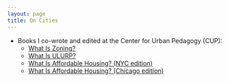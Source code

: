```yaml
---
layout: page
title: On Cities
---
```


* Books I co-wrote and edited at the Center for Urban Pedagogy (CUP):
	* [What Is Zoning?](http://welcometocup.org/Store?product_id=64)
	* [What Is ULURP?](http://welcometocup.org/Store?product_id=203)
	* [What Is Affordable Housing? (NYC edition)](http://welcometocup.org/Store?product_id=16)
	* [What Is Affordable Housing? (Chicago edition)](http://welcometocup.org/Store?product_id=112)



